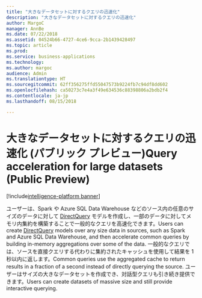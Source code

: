 ```yaml
---
title: "大きなデータセットに対するクエリの迅速化"
description: "大きなデータセットに対するクエリの迅速化"
author: MargoC
manager: AnnBe
ms.date: 07/22/2018
ms.assetid: 04524b66-4727-4ce6-9cca-2b1439428497
ms.topic: article
ms.prod: 
ms.service: business-applications
ms.technology: 
ms.author: margoc
audience: Admin
ms.translationtype: HT
ms.sourcegitcommit: 62ff356275ffd55047573b9224fb7c94df8dd602
ms.openlocfilehash: ca50273c7e4a3f49e634536c88398806a2bdb2f4
ms.contentlocale: ja-jp
ms.lasthandoff: 08/15/2018

---
```


#  <a name="query-acceleration-for-large-datasets-public-preview"></a><span data-ttu-id="b3b96-103">大きなデータセットに対するクエリの迅速化 (パブリック プレビュー)</span><span class="sxs-lookup"><span data-stu-id="b3b96-103">Query acceleration for large datasets (Public Preview)</span></span>

[!include[intelligence-platform banner](../../includes/intelligence-platform.md)]



<span data-ttu-id="b3b96-104">ユーザーは、Spark や Azure SQL Data Warehouse などのソース内の任意のサイズのデータに対して [DirectQuery](https://docs.microsoft.com/power-bi/desktop-directquery-about) モデルを作成し、一部のデータに対してメモリ内集約を構築することで一般的なクエリを高速化できます。</span><span class="sxs-lookup"><span data-stu-id="b3b96-104">Users can create [DirectQuery](https://docs.microsoft.com/power-bi/desktop-directquery-about) models over any size data in sources, such as Spark and Azure SQL Data Warehouse, and then accelerate common queries by building in-memory aggregations over some of the data.</span></span> <span data-ttu-id="b3b96-105">一般的なクエリでは、ソースを直接クエリする代わりに集約されたキャッシュを使用して結果を 1 秒以内に返します。</span><span class="sxs-lookup"><span data-stu-id="b3b96-105">Common queries use the aggregated cache to return results in a fraction of a second instead of directly querying the source.</span></span> <span data-ttu-id="b3b96-106">ユーザーはサイズの大きなデータセットを作成でき、対話型クエリも引き続き提供できます。</span><span class="sxs-lookup"><span data-stu-id="b3b96-106">Users can create datasets of massive size and still provide interactive querying.</span></span>

